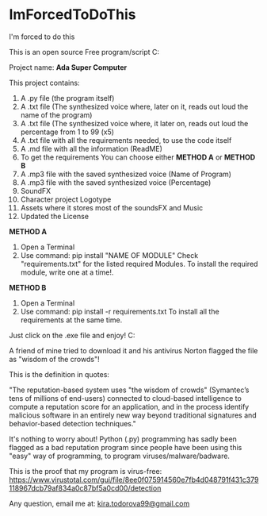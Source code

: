 # ImForcedToDoThis
I'm forced to do this

This is an open source Free program/script C:

Project name: **Ada Super Computer**

This project contains:

1. A .py file (the program itself)
2. A .txt file (The synthesized voice where, later on it, reads out loud the name of the program)
3. A .txt file (The synthesized voice where, it later on, reads out loud the percentage from 1 to 99 (x5)
4. A .txt file with all the requirements needed, to use the code itself
5. A .md file with all the information (ReadME)
6. To get the requirements You can choose either **METHOD A** or **METHOD B**
7. A .mp3 file with the saved synthesized voice (Name of Program)
8. A .mp3 file with the saved synthesized voice (Percentage)
9. SoundFX
10. Character project Logotype
11. Assets where it stores most of the soundsFX and Music
12. Updated the License

**METHOD A**
1. Open a Terminal
2. Use command: pip install "NAME OF MODULE"
Check "requirements.txt" for the listed required Modules.
To install the required module, write one at a time!.

**METHOD B** 
1. Open a Terminal
2. Use command: pip install -r requirements.txt
To install all the requirements at the same time.

Just click on the .exe file and enjoy! C:



A friend of mine tried to download it and his antivirus Norton flagged the file as "wisdom of the crowds"!

This is the definition in quotes:

"The reputation-based system uses "the wisdom of crowds" (Symantec’s tens of millions of end-users) 
connected to cloud-based intelligence to compute a reputation score for an application, and in the 
process identify malicious software in an entirely new way beyond traditional signatures and 
behavior-based detection techniques."

It's nothing to worry about! Python (.py) programming has sadly been flagged as a bad reputation program
since people have been using this "easy" way of programming, to program viruses/malware/badware.

This is the proof that my program is virus-free:
https://www.virustotal.com/gui/file/8ee0f075914560e7fb4d048791f431c379118967dcb79af834a0c87bf5a0cd00/detection

Any question, email me at:
<kira.todorova99@gmail.com>
